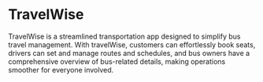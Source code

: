 # TravelWise
TravelWise is a streamlined transportation app designed to simplify bus travel management. With travelWise, customers can effortlessly book seats, drivers can set and manage routes and schedules, and bus owners have a comprehensive overview of bus-related details, making operations smoother for everyone involved.
